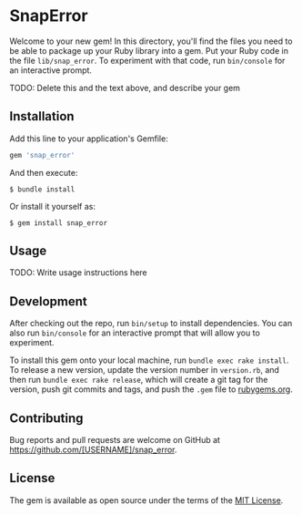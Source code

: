 # SnapError

Welcome to your new gem! In this directory, you'll find the files you need to be able to package up your Ruby library into a gem. Put your Ruby code in the file `lib/snap_error`. To experiment with that code, run `bin/console` for an interactive prompt.

TODO: Delete this and the text above, and describe your gem

## Installation

Add this line to your application's Gemfile:

```ruby
gem 'snap_error'
```

And then execute:

    $ bundle install

Or install it yourself as:

    $ gem install snap_error

## Usage

TODO: Write usage instructions here

## Development

After checking out the repo, run `bin/setup` to install dependencies. You can also run `bin/console` for an interactive prompt that will allow you to experiment.

To install this gem onto your local machine, run `bundle exec rake install`. To release a new version, update the version number in `version.rb`, and then run `bundle exec rake release`, which will create a git tag for the version, push git commits and tags, and push the `.gem` file to [rubygems.org](https://rubygems.org).

## Contributing

Bug reports and pull requests are welcome on GitHub at https://github.com/[USERNAME]/snap_error.


## License

The gem is available as open source under the terms of the [MIT License](https://opensource.org/licenses/MIT).
